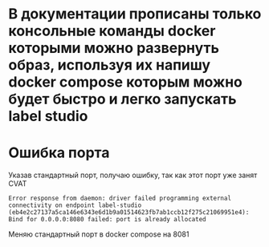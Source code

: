 # В документации прописаны только консольные команды docker которыми можно развернуть образ, используя их напишу docker compose которым можно будет быстро и легко запускать label studio

# Ошибка порта

Указав стандартный порт, получаю ошибку, так как этот порт уже занят CVAT

```
Error response from daemon: driver failed programming external connectivity on endpoint label-studio (eb4e2c27137a5ca146e6343e6d1b9a01514623fb7ab1ccb12f275c21069951e4): Bind for 0.0.0.0:8080 failed: port is already allocated
```

Меняю стандартный порт в docker compose на 8081